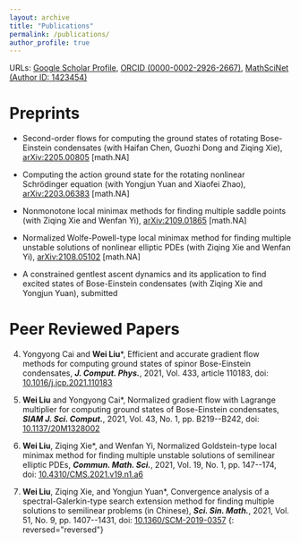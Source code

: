 ```yaml
---
layout: archive
title: "Publications"
permalink: /publications/
author_profile: true
---
```


URLs:
[Google Scholar Profile](https://scholar.google.com/citations?user=boygCawAAAAJ&hl=en), 
[ORCID (0000-0002-2926-2667)](https://orcid.org/0000-0002-2926-2667),
[MathSciNet (Author ID: 1423454)](https://mathscinet.ams.org/mathscinet/MRAuthorID/1423454)

 
<!-- {% if author.googlescholar %}
  You can also find my articles on <u><a href="{{author.googlescholar}}">my Google Scholar profile</a>.</u>
{% endif %} 

{% include base_path %}

{% for post in site.publications reversed %}
  {% include archive-single.html %}
{% endfor %}
 -->
 
 
Preprints
======
<!-- Haifan Chen, Guozhi Dong<sup>*</sup>, **Wei Liu**, and Ziqing Xie, -->
* Second-order flows for computing the ground states of rotating Bose-Einstein condensates 
	(with Haifan Chen, Guozhi Dong and Ziqing Xie), 
  [arXiv:2205.00805](https://arxiv.org/abs/2205.00805) [math.NA]
  <!-- submitted to J. Comput. Phys.. -->

<!-- **Wei Liu**, Yongjun Yuan<sup>*</sup>, and Xiaofei Zhao,  -->
*	Computing the action ground state for the rotating nonlinear Schrödinger equation 
	(with Yongjun Yuan and Xiaofei Zhao), 
	[arXiv:2203.06383](https://arxiv.org/abs/2203.06383) [math.NA]
  <!-- submitted to SIAM J. Sci. Comput. -->

<!-- **Wei Liu**, Ziqing Xie<sup>*</sup>, and Wenfan Yi,  -->
*	Nonmonotone local minimax methods for finding multiple saddle points 
	(with Ziqing Xie and Wenfan Yi), 
  [arXiv:2109.01865](http://arxiv.org/abs/2109.01865) [math.NA]
  <!-- submitted to SIAM J. Numer. Anal. -->

<!-- **Wei Liu**, Ziqing Xie, and Wenfan Yi<sup>*</sup>,  -->
*	Normalized Wolfe-Powell-type local minimax method for finding multiple unstable solutions of nonlinear elliptic PDEs 
	(with Ziqing Xie and Wenfan Yi),
  [arXiv:2108.05102](http://arxiv.org/abs/2108.05102) [math.NA]
  <!-- submitted to Sci. China Math. -->
 
<!-- **Wei Liu**, Ziqing Xie, and Yongjun Yuan<sup>*</sup>, -->
* A constrained gentlest ascent dynamics and its application to find excited states of Bose-Einstein condensates 
	(with Ziqing Xie and Yongjun Yuan), submitted
 
 
Peer Reviewed Papers
======


4. Yongyong Cai and **Wei Liu***,
  Efficient and accurate gradient flow methods for computing ground states of spinor Bose-Einstein condensates, 
  _**J. Comput. Phys.**_, 2021, Vol. 433, article 110183, 
  doi: [10.1016/j.jcp.2021.110183](https://doi.org/10.1016/j.jcp.2021.110183)

3. **Wei Liu** and Yongyong Cai*, 
  Normalized gradient flow with Lagrange multiplier for computing ground states of Bose-Einstein condensates, 
  _**SIAM J. Sci. Comput.**_, 2021, Vol. 43, No. 1, pp. B219--B242, 
  doi: [10.1137/20M1328002](https://doi.org/10.1137/20M1328002)

2. **Wei Liu**, Ziqing Xie*, and Wenfan Yi, 
  Normalized Goldstein-type local minimax method for finding multiple unstable solutions of semilinear elliptic PDEs, 
  _**Commun. Math. Sci.**_, 2021, Vol. 19, No. 1, pp. 147--174, 
  doi: [10.4310/CMS.2021.v19.n1.a6](https://doi.org/10.4310/CMS.2021.v19.n1.a6)

1. **Wei Liu**, Ziqing Xie, and Yongjun Yuan*, 
  Convergence analysis of a spectral-Galerkin-type search extension method for finding multiple solutions to semilinear problems (in Chinese),
  _**Sci. Sin. Math.**_, 2021, Vol. 51, No. 9, pp. 1407--1431, 
  doi: [10.1360/SCM-2019-0357](https://doi.org/10.1360/SCM-2019-0357)
{: reversed="reversed"}


